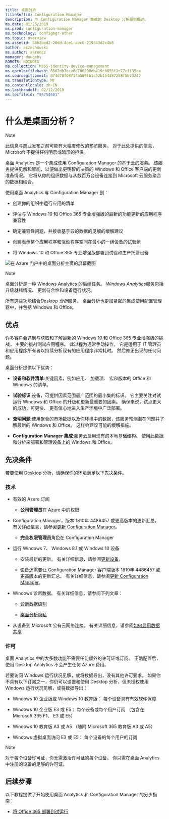 ```yaml
---
title: 桌面分析
titleSuffix: Configuration Manager
description: 与 Configuration Manager 集成的 Desktop 分析服务概述。
ms.date: 01/25/2019
ms.prod: configuration-manager
ms.technology: configmgr-other
ms.topic: overview
ms.assetid: 38b2bed2-20dd-4ce1-abc0-219343d2c4b8
author: aczechowski
ms.author: aaroncz
manager: dougeby
ROBOTS: NOINDEX
ms.collection: M365-identity-device-management
ms.openlocfilehash: 8602db7ece8d786598eb419eb855f1c77cff35ca
ms.sourcegitcommit: 874d78f08714a509f61c52b154387268f5b73242
ms.translationtype: MT
ms.contentlocale: zh-CN
ms.lasthandoff: 02/12/2019
ms.locfileid: "56754681"
---
```

# <a name="what-is-desktop-analytics"></a>什么是桌面分析？

> [!Note]  
> 此信息与商业发布之前可能有大幅度修改的预览服务。 对于此处提供的信息，Microsoft 不提供任何明示或暗示的担保。  

桌面 Analytics 是一个集成使用 Configuration Manager 的基于云的服务。 该服务提供见解和智能，以便做出更明智的决策的 Windows 和 Office 客户端的更新准备情况。 它将从你的组织数据与从数百万台设备连接到 Microsoft 云服务聚合的数据相结合。 

使用桌面 Analytics 与 Configuration Manager 到：  

- 创建你的组织中运行应用的清单  

- 评估与 Windows 10 和 Office 365 专业增强版的最新的功能更新的应用程序兼容性  

- 确定兼容性问题，并接收基于云的数据的见解的缓解建议  

- 创建表示整个应用程序和驱动程序空间在最小的一组设备的试验组  

- 将 Windows 10 和 Office 365 专业增强版部署到试验和生产托管设备  

![在 Azure 门户中的桌面分析主页的屏幕截图](media/portal-home.png)

> [!Note]  
> 桌面分析是一种 Windows Analytics 的后续任务。 *Windows Analytics*服务包括升级就绪情况、 更新符合性和设备运行状况。 
> 
> 所有这些功能结合*Desktop 分析*服务。 桌面分析也更加紧密的集成使用配置管理器中，并包括 Windows 和 Office。 



## <a name="benefits"></a>优点

许多客户会遇到与获取和了解最新的 Windows 10 和 Office 365 专业增强版的挑战。 主要的挑战测试应用程序。 此过程为通常手动操作。 它是适用于 IT 管理员和应用程序所有者以持续分析现有的应用程序非常耗时。 然后修正出现的任何问题。 

桌面分析提供以下优势：

- **设备和软件清单**:关键因素，例如应用、 加载项、 宏和版本的 Office 和 Windows 的清单。  

- **试验标识**:设备，可提供因素范围最广范围的最小集的标识。 它主要关注对试运行 Windows 和 Office 的升级和更新最重要的因素。 确保来说，试点更大的成功，可更快、 更有信心地进入生产环境中广泛部署。  

- **查明问题**:使用聚合的市场数据以及你环境中的数据，该服务预测潜在问题并了解最新的 Windows 和 Office。 这样会建议可能的缓解措施。  

- **Configuration Manager 集成**:服务云启用现有的本地基础结构。 使用此数据和分析来部署和管理设备上的 Windows 和 Office。  



## <a name="prerequisites"></a>先决条件

若要使用 Desktop 分析，请确保你的环境满足以下先决条件。 


### <a name="technical"></a>技术

- 有效的 Azure 订阅  

    - **公司管理员**在 Azure 中的权限  

- Configuration Manager，版本 1810年 4486457 或更高版本的更新汇总。 有关详细信息，请参阅[更新 Configuration Manager](/sccm/desktop-analytics/connect-configmgr#bkmk_hotfix)。  

    - **完全权限管理员**角色在 Configuration Manager  

- 运行 Windows 7、 Windows 8.1 或 Windows 10 设备  

    - 安装最新的更新。 有关详细信息，请参阅[更新设备](/sccm/desktop-analytics/enroll-devices#update-devices)。  

    - 设备还需要让 Configuration Manager 客户端版本 1810年 4486457 或更高版本的更新汇总。 有关详细信息，请参阅[更新 Configuration Manager](/sccm/desktop-analytics/connect-configmgr#bkmk_hotfix)。  

- Windows 诊断数据。 有关详细信息，请参阅下列文章：  

    - [诊断数据级别](/sccm/desktop-analytics/enable-data-sharing#diagnostic-data-levels)  

    - [桌面分析隐私](/sccm/desktop-analytics/privacy)  

- 从设备到 Microsoft 公有云网络连接。 有关详细信息，请参阅[如何启用数据共享](/sccm/desktop-analytics/enable-data-sharing)  


### <a name="licensing"></a>许可

桌面 Analytics 中的大多数功能不需要任何额外的许可证或订阅。 正确配置后，使用 Desktop Analytics 不会产生任何 Azure 费用。 

若要访问 Windows 运行状况见解，或将数据导出，没有其他许可要求。 如果你不具有以下订阅之一，你仍可以设置和使用 Desktop 分析，但未授权使用 Windows 运行状况见解，或将数据导出：

- Windows 10 企业版或 Windows 10 教育版： 每个设备具有有效软件保障  

- Windows 10 企业版 E3 或 E5： 每个设备或每个用户订阅 （包含在 Microsoft 365 F1、 E3 或 E5）  

- Windows 10 教育版 A3 或 A5 （随附 Microsoft 365 教育版 A3 或 A5）  

- Windows 虚拟桌面访问 E3 或 E5： 每个设备的每个用户的订阅  

> [!Note]  
> 对于每个设备许可证，你无需激活许可证的每个设备。 你只需在桌面 Analytics 中注册的设备的足够的许可证。  


<!-- 
## Top task
> *Optional*  
> *An effective way to structure your overview article is to create an H2 for the top customer tasks and describe how the product/service helps customers with that task.*  
> *Create a new H2 for each task you list.*  
 -->



## <a name="next-steps"></a>后续步骤

以下教程提供了开始使用桌面 Analytics 和 Configuration Manager 的分步指南：  

- [将 Office 365 部署到试运行](/sccm/desktop-analytics/tutorial-office-365)  

<!-- for future
- [Deploy Windows 10 to a pilot](/sccm/desktop-analytics/tutorial-windows)  
-->
